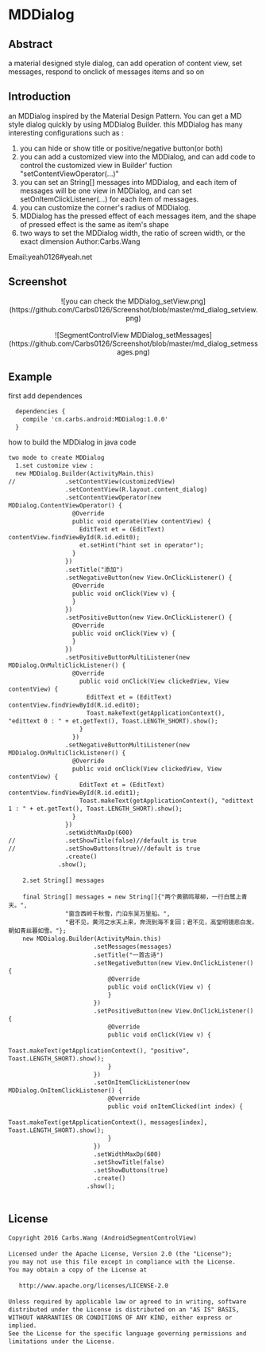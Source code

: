 # MDDialog
## Abstract
a material designed style dialog, can add operation of content view, set messages, respond to onclick of messages items and so on

## Introduction
an MDDialog inspired by the Material Design Pattern. You can get a MD style dialog quickly by using MDDialog Builder.
this MDDialog has many interesting configurations such as :
  1. you can hide or show title or positive/negative button(or both)
  2. you can add a customized view into the MDDialog, and can add code to control the customized view in Builder' fuction "setContentViewOperator(...)"
  3. you can set an String[] messages into MDDialog, and each item of messages will be one view in MDDialog, and can set setOnItemClickListener(...) for each item of messages.
  4. you can customize the corner's radius of MDDialog.
  5. MDDialog has the pressed effect of each messages item, and the shape of pressed effect is the same as item's shape
  6. two ways to set the MDDialog width, the ratio of screen width, or the exact dimension
  Author:Carbs.Wang
  
  Email:yeah0126#yeah.net

## Screenshot
<center>
![you can check the MDDialog_setView.png](https://github.com/Carbs0126/Screenshot/blob/master/md_dialog_setview.png)
</center><br>
<center>
![SegmentControlView MDDialog_setMessages](https://github.com/Carbs0126/Screenshot/blob/master/md_dialog_setmessages.png)
</center>

## Example
 first add dependences
```
  dependencies {
    compile 'cn.carbs.android:MDDialog:1.0.0'
  }
```
 how to build the MDDialog in java code
```
two mode to create MDDialog
  1.set customize view :
  new MDDialog.Builder(ActivityMain.this)
//              .setContentView(customizedView)
                .setContentView(R.layout.content_dialog)
                .setContentViewOperator(new MDDialog.ContentViewOperator() {
                  @Override
                  public void operate(View contentView) {
                    EditText et = (EditText) contentView.findViewById(R.id.edit0);
                    et.setHint("hint set in operator");
                  }
                })
                .setTitle("添加")
                .setNegativeButton(new View.OnClickListener() {
                  @Override
                  public void onClick(View v) {
                  }
                })
                .setPositiveButton(new View.OnClickListener() {
                  @Override
                  public void onClick(View v) {
                  }
                })
                .setPositiveButtonMultiListener(new MDDialog.OnMultiClickListener() {
                  @Override
                    public void onClick(View clickedView, View contentView) {
                      EditText et = (EditText) contentView.findViewById(R.id.edit0);
                      Toast.makeText(getApplicationContext(), "edittext 0 : " + et.getText(), Toast.LENGTH_SHORT).show();
                    }
                  })
                .setNegativeButtonMultiListener(new MDDialog.OnMultiClickListener() {
                  @Override
                  public void onClick(View clickedView, View contentView) {
                    EditText et = (EditText) contentView.findViewById(R.id.edit1);
                    Toast.makeText(getApplicationContext(), "edittext 1 : " + et.getText(), Toast.LENGTH_SHORT).show();
                  }
                })
                .setWidthMaxDp(600)
//              .setShowTitle(false)//default is true
//              .setShowButtons(true)//default is true
                .create()
              .show();
            
    2.set String[] messages
    
    final String[] messages = new String[]{"两个黄鹂鸣翠柳，一行白鹭上青天。",
                "窗含西岭千秋雪，门泊东吴万里船。",
                "君不见，黄河之水天上来，奔流到海不复回；君不见，高堂明镜悲白发，朝如青丝暮如雪。"};
    new MDDialog.Builder(ActivityMain.this)
                        .setMessages(messages)
                        .setTitle("一首古诗")
                        .setNegativeButton(new View.OnClickListener() {
                            @Override
                            public void onClick(View v) {
                            }
                        })
                        .setPositiveButton(new View.OnClickListener() {
                            @Override
                            public void onClick(View v) {
                                Toast.makeText(getApplicationContext(), "positive", Toast.LENGTH_SHORT).show();
                            }
                        })
                        .setOnItemClickListener(new MDDialog.OnItemClickListener() {
                            @Override
                            public void onItemClicked(int index) {
                                Toast.makeText(getApplicationContext(), messages[index], Toast.LENGTH_SHORT).show();
                            }
                        })
                        .setWidthMaxDp(600)
                        .setShowTitle(false)
                        .setShowButtons(true)
                        .create()
                      .show();
    
```

## License

    Copyright 2016 Carbs.Wang (AndroidSegmentControlView)

    Licensed under the Apache License, Version 2.0 (the "License");
    you may not use this file except in compliance with the License.
    You may obtain a copy of the License at

       http://www.apache.org/licenses/LICENSE-2.0

    Unless required by applicable law or agreed to in writing, software
    distributed under the License is distributed on an "AS IS" BASIS,
    WITHOUT WARRANTIES OR CONDITIONS OF ANY KIND, either express or implied.
    See the License for the specific language governing permissions and
    limitations under the License.



